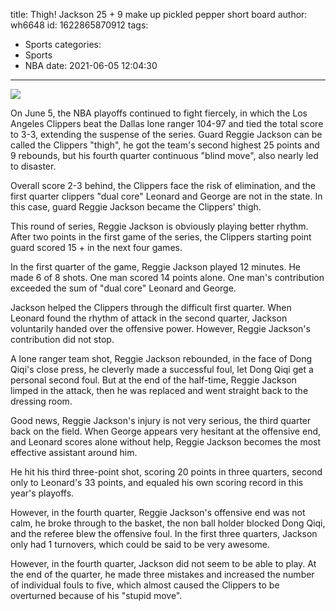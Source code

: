 title: Thigh! Jackson 25 + 9 make up pickled pepper short board
author: wh6648
id: 1622865870912
tags: 
- Sports
categories: 
- Sports
- NBA
date: 2021-06-05 12:04:30
---
![](https://p3.itc.cn/q_70/images01/20210605/9ad7ecfd52dd49e3a8ce3d75927bfec2.jpeg)


On June 5, the NBA playoffs continued to fight fiercely, in which the Los Angeles Clippers beat the Dallas lone ranger 104-97 and tied the total score to 3-3, extending the suspense of the series. Guard Reggie Jackson can be called the Clippers "thigh", he got the team's second highest 25 points and 9 rebounds, but his fourth quarter continuous "blind move", also nearly led to disaster.

Overall score 2-3 behind, the Clippers face the risk of elimination, and the first quarter clippers "dual core" Leonard and George are not in the state. In this case, guard Reggie Jackson became the Clippers' thigh.

This round of series, Reggie Jackson is obviously playing better rhythm. After two points in the first game of the series, the Clippers starting point guard scored 15 + in the next four games.

In the first quarter of the game, Reggie Jackson played 12 minutes. He made 6 of 8 shots. One man scored 14 points alone. One man's contribution exceeded the sum of "dual core" Leonard and George.

Jackson helped the Clippers through the difficult first quarter. When Leonard found the rhythm of attack in the second quarter, Jackson voluntarily handed over the offensive power. However, Reggie Jackson's contribution did not stop.

A lone ranger team shot, Reggie Jackson rebounded, in the face of Dong Qiqi's close press, he cleverly made a successful foul, let Dong Qiqi get a personal second foul. But at the end of the half-time, Reggie Jackson limped in the attack, then he was replaced and went straight back to the dressing room.

Good news, Reggie Jackson's injury is not very serious, the third quarter back on the field. When George appears very hesitant at the offensive end, and Leonard scores alone without help, Reggie Jackson becomes the most effective assistant around him.

He hit his third three-point shot, scoring 20 points in three quarters, second only to Leonard's 33 points, and equaled his own scoring record in this year's playoffs.

However, in the fourth quarter, Reggie Jackson's offensive end was not calm, he broke through to the basket, the non ball holder blocked Dong Qiqi, and the referee blew the offensive foul. In the first three quarters, Jackson only had 1 turnovers, which could be said to be very awesome.

However, in the fourth quarter, Jackson did not seem to be able to play. At the end of the quarter, he made three mistakes and increased the number of individual fouls to five, which almost caused the Clippers to be overturned because of his "stupid move".


